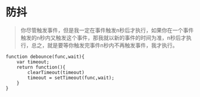 # 防抖
> 你尽管触发事件，但是我一定在事件触发n秒后才执行，如果你在一个事件触发的n秒内又触发这个事件，那我就以新的事件的时间为准，n秒后才执行，总之，就是要等你触发完事件n秒内不再触发事件，我才执行。  

```
function debounce(func,wait){
    var timeout;
    return function(){
        clearTimeout(timeout)
        timeout = setTimeout(func,wait);
    }
}
```